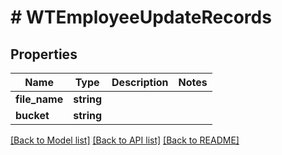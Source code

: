 # # WTEmployeeUpdateRecords

## Properties

Name | Type | Description | Notes
------------ | ------------- | ------------- | -------------
**file_name** | **string** |  |
**bucket** | **string** |  |

[[Back to Model list]](../../README.md#models) [[Back to API list]](../../README.md#endpoints) [[Back to README]](../../README.md)
